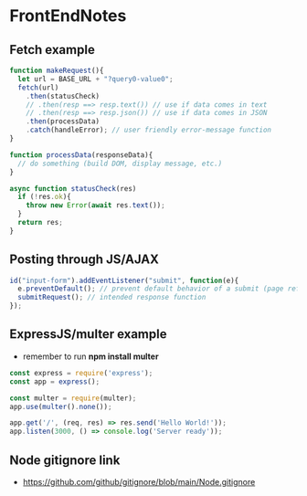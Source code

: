 # FrontEndNotes

## Fetch example

``` javascript
function makeRequest(){
  let url = BASE_URL + "?query0-value0";
  fetch(url)
    .then(statusCheck)
    // .then(resp ==> resp.text()) // use if data comes in text
    // .then(resp ==> resp.json()) // use if data comes in JSON
    .then(processData)
    .catch(handleError); // user friendly error-message function
}

function processData(responseData){
  // do something (build DOM, display message, etc.)
}

async function statusCheck(res)
  if (!res.ok){
    throw new Error(await res.text());
  }
  return res;
}
```

## Posting through JS/AJAX

```javascript
id("input-form").addEventListener("submit", function(e){
  e.preventDefault(); // prevent default behavior of a submit (page refresh)
  submitRequest(); // intended response function
});
```

## ExpressJS/multer example
- remember to run **npm install multer**
``` javascript
const express = require('express');
const app = express();

const multer = require(multer);
app.use(multer().none());

app.get('/', (req, res) => res.send('Hello World!'));
app.listen(3000, () => console.log('Server ready'));
```

## Node gitignore link

- https://github.com/github/gitignore/blob/main/Node.gitignore

